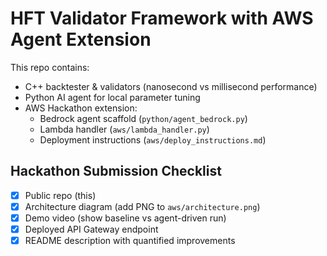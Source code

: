 # HFT Validator Framework with AWS Agent Extension

This repo contains:
- C++ backtester & validators (nanosecond vs millisecond performance)
- Python AI agent for local parameter tuning
- AWS Hackathon extension:
  - Bedrock agent scaffold (`python/agent_bedrock.py`)
  - Lambda handler (`aws/lambda_handler.py`)
  - Deployment instructions (`aws/deploy_instructions.md`)

## Hackathon Submission Checklist
- [x] Public repo (this)
- [x] Architecture diagram (add PNG to `aws/architecture.png`)
- [x] Demo video (show baseline vs agent-driven run)
- [x] Deployed API Gateway endpoint
- [x] README description with quantified improvements
